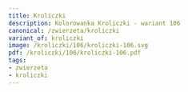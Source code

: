 ```yaml
---
title: Kroliczki
description: Kolorowanka Kroliczki - wariant 106
canonical: /zwierzeta/kroliczki
variant_of: kroliczki
image: /kroliczki/106/kroliczki-106.svg
pdf: /kroliczki/106/kroliczki-106.pdf
tags:
- zwierzeta
- kroliczki
---
```

